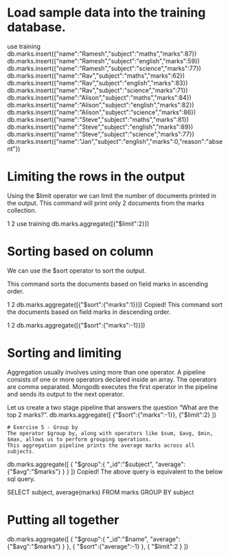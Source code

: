 # Load sample data into the training database.

use training
db.marks.insert({"name":"Ramesh","subject":"maths","marks":87})
db.marks.insert({"name":"Ramesh","subject":"english","marks":59})
db.marks.insert({"name":"Ramesh","subject":"science","marks":77})
db.marks.insert({"name":"Rav","subject":"maths","marks":62})
db.marks.insert({"name":"Rav","subject":"english","marks":83})
db.marks.insert({"name":"Rav","subject":"science","marks":71})
db.marks.insert({"name":"Alison","subject":"maths","marks":84})
db.marks.insert({"name":"Alison","subject":"english","marks":82})
db.marks.insert({"name":"Alison","subject":"science","marks":86})
db.marks.insert({"name":"Steve","subject":"maths","marks":81})
db.marks.insert({"name":"Steve","subject":"english","marks":89})
db.marks.insert({"name":"Steve","subject":"science","marks":77})
db.marks.insert({"name":"Jan","subject":"english","marks":0,"reason":"absent"})


# Limiting the rows in the output

Using the $limit operator we can limit the number of documents printed in the output.
This command will print only 2 documents from the marks collection.

1
2
use training
db.marks.aggregate([{"$limit":2}])

# Sorting based on column

We can use the $sort operator to sort the output.

This command sorts the documents based on field marks in ascending order.

1
2
db.marks.aggregate([{"$sort":{"marks":1}}])
Copied!
This command sort the documents based on field marks in descending order.

1
2
db.marks.aggregate([{"$sort":{"marks":-1}}])

# Sorting and limiting

Aggregation usually involves using more than one operator.
A pipeline consists of one or more operators declared inside an array.
The operators are comma separated.
Mongodb executes the first operator in the pipeline and sends its output to the next operator.

Let us create a two stage pipeline that answers the question “What are the top 2 marks?”.
db.marks.aggregate([
{"$sort":{"marks":-1}},
{"$limit":2}
])
```	
# Exercise 5 - Group by
The operator $group by, along with operators like $sum, $avg, $min, $max, allows us to perform grouping operations.
This aggregation pipeline prints the average marks across all subjects.
```	
db.marks.aggregate([
{
    "$group":{
        "_id":"$subject",
        "average":{"$avg":"$marks"}
        }
}
])
Copied!
The above query is equivalent to the below sql query.

SELECT subject, average(marks)
FROM marks
GROUP BY subject

# Putting all together

db.marks.aggregate([
{
    "$group":{
        "_id":"$name",
        "average":{"$avg":"$marks"}
        }
},
{
    "$sort":{"average":-1}
},
{
    "$limit":2
}
])

